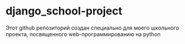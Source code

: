 # django_school-project
Этот github репозиторий создан специально для моего школьного проекта, посвященного web-программированию на python 
